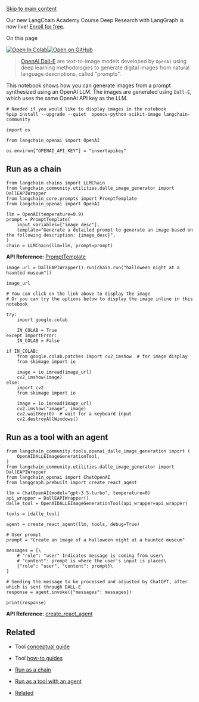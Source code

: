 [Skip to main content](https://python.langchain.com/docs/integrations/tools/dalle_image_generator/#__docusaurus_skipToContent_fallback)

Our new LangChain Academy Course Deep Research with LangGraph is now live! [Enroll for free](https://academy.langchain.com/courses/deep-research-with-langgraph/?utm_medium=internal&utm_source=docs&utm_campaign=q3-2025_deep-research-course_co).

On this page

[![Open In Colab](https://colab.research.google.com/assets/colab-badge.svg)](https://colab.research.google.com/github/langchain-ai/langchain/blob/master/docs/docs/integrations/tools/dalle_image_generator.ipynb)[![Open on GitHub](https://img.shields.io/badge/Open%20on%20GitHub-grey?logo=github&logoColor=white)](https://github.com/langchain-ai/langchain/blob/master/docs/docs/integrations/tools/dalle_image_generator.ipynb)

> [OpenAI Dall-E](https://openai.com/dall-e-3) are text-to-image models developed by `OpenAI` using deep learning methodologies to generate digital images from natural language descriptions, called "prompts".

This notebook shows how you can generate images from a prompt synthesized using an OpenAI LLM. The images are generated using `Dall-E`, which uses the same OpenAI API key as the LLM.

```codeBlockLines_e6Vv
# Needed if you would like to display images in the notebook
%pip install --upgrade --quiet  opencv-python scikit-image langchain-community

```

```codeBlockLines_e6Vv
import os

from langchain_openai import OpenAI

os.environ["OPENAI_API_KEY"] = "insertapikey"

```

## Run as a chain [​](https://python.langchain.com/docs/integrations/tools/dalle_image_generator/\#run-as-a-chain "Direct link to Run as a chain")

```codeBlockLines_e6Vv
from langchain.chains import LLMChain
from langchain_community.utilities.dalle_image_generator import DallEAPIWrapper
from langchain_core.prompts import PromptTemplate
from langchain_openai import OpenAI

llm = OpenAI(temperature=0.9)
prompt = PromptTemplate(
    input_variables=["image_desc"],
    template="Generate a detailed prompt to generate an image based on the following description: {image_desc}",
)
chain = LLMChain(llm=llm, prompt=prompt)

```

**API Reference:** [PromptTemplate](https://python.langchain.com/api_reference/core/prompts/langchain_core.prompts.prompt.PromptTemplate.html)

```codeBlockLines_e6Vv
image_url = DallEAPIWrapper().run(chain.run("halloween night at a haunted museum"))

```

```codeBlockLines_e6Vv
image_url

```

```codeBlockLines_e6Vv
# You can click on the link above to display the image
# Or you can try the options below to display the image inline in this notebook

try:
    import google.colab

    IN_COLAB = True
except ImportError:
    IN_COLAB = False

if IN_COLAB:
    from google.colab.patches import cv2_imshow  # for image display
    from skimage import io

    image = io.imread(image_url)
    cv2_imshow(image)
else:
    import cv2
    from skimage import io

    image = io.imread(image_url)
    cv2.imshow("image", image)
    cv2.waitKey(0)  # wait for a keyboard input
    cv2.destroyAllWindows()

```

## Run as a tool with an agent [​](https://python.langchain.com/docs/integrations/tools/dalle_image_generator/\#run-as-a-tool-with-an-agent "Direct link to Run as a tool with an agent")

```codeBlockLines_e6Vv
from langchain_community.tools.openai_dalle_image_generation import (
    OpenAIDALLEImageGenerationTool,
)
from langchain_community.utilities.dalle_image_generator import DallEAPIWrapper
from langchain_openai import ChatOpenAI
from langgraph.prebuilt import create_react_agent

llm = ChatOpenAI(model="gpt-3.5-turbo", temperature=0)
api_wrapper = DallEAPIWrapper()
dalle_tool = OpenAIDALLEImageGenerationTool(api_wrapper=api_wrapper)

tools = [dalle_tool]

agent = create_react_agent(llm, tools, debug=True)

# User prompt
prompt = "Create an image of a halloween night at a haunted museum"

messages = [\
    # "role": "user" Indicates message is coming from user\
    # "content": prompt is where the user's input is placed\
    {"role": "user", "content": prompt}\
]

# Sending the message to be processed and adjusted by ChatGPT, after which is sent through DALL-E
response = agent.invoke({"messages": messages})

print(response)

```

**API Reference:** [create\_react\_agent](https://langchain-ai.github.io/langgraph/reference/prebuilt/#langgraph.prebuilt.chat_agent_executor.create_react_agent)

## Related [​](https://python.langchain.com/docs/integrations/tools/dalle_image_generator/\#related "Direct link to Related")

- Tool [conceptual guide](https://python.langchain.com/docs/concepts/tools/)
- Tool [how-to guides](https://python.langchain.com/docs/how_to/#tools)

- [Run as a chain](https://python.langchain.com/docs/integrations/tools/dalle_image_generator/#run-as-a-chain)
- [Run as a tool with an agent](https://python.langchain.com/docs/integrations/tools/dalle_image_generator/#run-as-a-tool-with-an-agent)
- [Related](https://python.langchain.com/docs/integrations/tools/dalle_image_generator/#related)